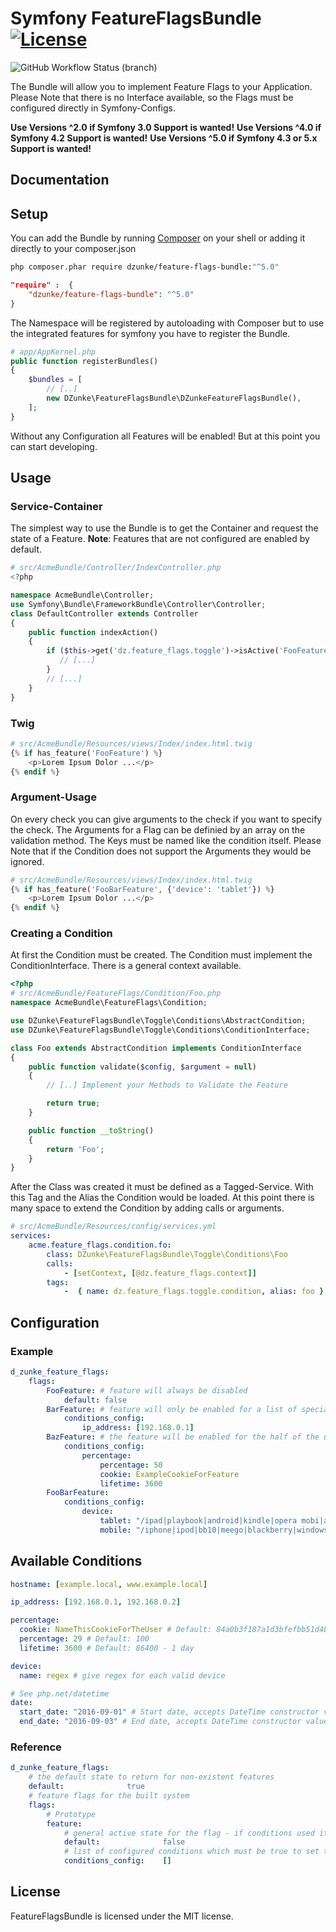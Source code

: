 # Symfony FeatureFlagsBundle [![License](https://poser.pugx.org/dzunke/feature-flags-bundle/license.svg)](https://packagist.org/packages/dzunke/feature-flags-bundle)

![GitHub Workflow Status (branch)](https://img.shields.io/github/workflow/status/DZunke/FeatureFlagsBundle/CI/master?style=for-the-badge)

The Bundle will allow you to implement Feature Flags to your Application.
Please Note that there is no Interface available, so the Flags must be
configured directly in Symfony-Configs.

**Use Versions ^2.0 if Symfony 3.0 Support is wanted!**
**Use Versions ^4.0 if Symfony 4.2 Support is wanted!**
**Use Versions ^5.0 if Symfony 4.3 or 5.x Support is wanted!**

## Documentation

## Setup

You can add the Bundle by running [Composer](http://getcomposer.org) on your shell or adding it directly to your composer.json

``` bash
php composer.phar require dzunke/feature-flags-bundle:"^5.0"
```

``` json
"require" :  {
    "dzunke/feature-flags-bundle": "^5.0"
}
```
The Namespace will be registered by autoloading with Composer but to use the integrated features for symfony you have to register the Bundle.

``` php
# app/AppKernel.php
public function registerBundles()
{
    $bundles = [
        // [..]
        new DZunke\FeatureFlagsBundle\DZunkeFeatureFlagsBundle(),
    ];
}
```
Without any Configuration all Features will be enabled! But at this point you
can start developing.

## Usage

### Service-Container

The simplest way to use the Bundle is to get the Container and request the
state of a Feature. **Note**: Features that are not configured are enabled by
default.

``` php
# src/AcmeBundle/Controller/IndexController.php
<?php

namespace AcmeBundle\Controller;
use Symfony\Bundle\FrameworkBundle\Controller\Controller;
class DefaultController extends Controller
{
    public function indexAction()
    {
        if ($this->get('dz.feature_flags.toggle')->isActive('FooFeature')) {
           // [...]
        }
        // [...]
    }
}

```

### Twig

``` php
# src/AcmeBundle/Resources/views/Index/index.html.twig
{% if has_feature('FooFeature') %}
    <p>Lorem Ipsum Dolor ...</p>
{% endif %}
```

### Argument-Usage

On every check you can give arguments to the check if you want to specify
the check. The Arguments for a Flag can be definied by an array on the validation
method. The Keys must be named like the condition itself. Please Note that if the
Condition does not support the Arguments they would be ignored.

``` php
# src/AcmeBundle/Resources/views/Index/index.html.twig
{% if has_feature('FooBarFeature', {'device': 'tablet'}) %}
    <p>Lorem Ipsum Dolor ...</p>
{% endif %}
```

### Creating a Condition

At first the Condition must be created. The Condition must implement the
ConditionInterface. There is a general context available.

``` php
<?php
# src/AcmeBundle/FeatureFlags/Condition/Foo.php
namespace AcmeBundle\FeatureFlags\Condition;

use DZunke\FeatureFlagsBundle\Toggle\Conditions\AbstractCondition;
use DZunke\FeatureFlagsBundle\Toggle\Conditions\ConditionInterface;

class Foo extends AbstractCondition implements ConditionInterface
{
    public function validate($config, $argument = null)
    {
        // [..] Implement your Methods to Validate the Feature

        return true;
    }

    public function __toString()
    {
        return 'Foo';
    }
}
```

After the Class was created it must be defined as a Tagged-Service. With this
Tag and the Alias the Condition would be loaded. At this point there is many
space to extend the Condition by adding calls or arguments.

``` yaml
# src/AcmeBundle/Resources/config/services.yml
services:
    acme.feature_flags.condition.fo:
        class: DZunke\FeatureFlagsBundle\Toggle\Conditions\Foo
        calls:
            - [setContext, [@dz.feature_flags.context]]
        tags:
            -  { name: dz.feature_flags.toggle.condition, alias: foo }
```

## Configuration

### Example

``` yaml
d_zunke_feature_flags:
    flags:
        FooFeature: # feature will always be disabled
            default: false
        BarFeature: # feature will only be enabled for a list of special ClientIps
            conditions_config:
                ip_address: [192.168.0.1]
        BazFeature: # the feature will be enabled for the half of the users
            conditions_config:
                percentage:
                    percentage: 50
                    cookie: ExampleCookieForFeature
                    lifetime: 3600
        FooBarFeature:
            conditions_config:
                device:
                    tablet: "/ipad|playbook|android|kindle|opera mobi|arm|(^.*android(?:(?!mobile).)*$)/i"
                    mobile: "/iphone|ipod|bb10|meego|blackberry|windows\\sce|palm|windows phone|((android.*mobile))|mobile/i"
```

## Available Conditions

``` yaml
hostname: [example.local, www.example.local]
```

``` yaml
ip_address: [192.168.0.1, 192.168.0.2]
```

``` yaml
percentage:
  cookie: NameThisCookieForTheUser # Default: 84a0b3f187a1d3bfefbb51d4b93074b1e5d9102a
  percentage: 29 # Default: 100
  lifetime: 3600 # Default: 86400 - 1 day
```

``` yaml
device:
  name: regex # give regex for each valid device
```

``` yaml
# See php.net/datetime
date:
  start_date: "2016-09-01" # Start date, accepts DateTime constructor values. Defaults to "now".
  end_date: "2016-09-03" # End date, accepts DateTime constructor values. Defaults to "now".
```

### Reference

``` yaml
d_zunke_feature_flags:
    # the default state to return for non-existent features
    default:              true
    # feature flags for the built system
    flags:
        # Prototype
        feature:
            # general active state for the flag - if conditions used it would be irrelevant
            default:              false
            # list of configured conditions which must be true to set this flag active
            conditions_config:    []
```

## License

FeatureFlagsBundle is licensed under the MIT license.
